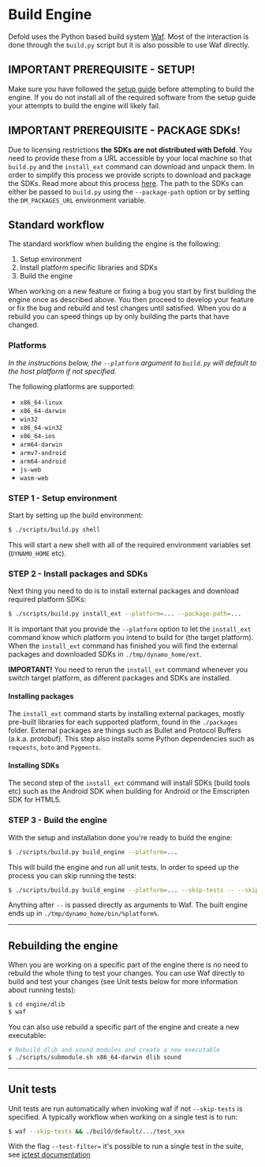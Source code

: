 # Build Engine

Defold uses the Python based build system [Waf](https://waf.io/). Most of the interaction is done through the `build.py` script but it is also possible to use Waf directly.

## IMPORTANT PREREQUISITE - SETUP!

Make sure you have followed the [setup guide](/README_SETUP.md) before attempting to build the engine. If you do not install all of the required software from the setup guide your attempts to build the engine will likely fail.

## IMPORTANT PREREQUISITE - PACKAGE SDKs!
Due to licensing restrictions **the SDKs are not distributed with Defold**. You need to provide these from a URL accessible by your local machine so that `build.py` and the `install_ext` command can download and unpack them. In order to simplify this process we provide scripts to download and package the SDKs. Read more about this process [here](/scripts/package/README.md). The path to the SDKs can either be passed to `build.py` using the `--package-path` option or by setting the `DM_PACKAGES_URL` environment variable.

## Standard workflow

The standard workflow when building the engine is the following:

1. Setup environment
2. Install platform specific libraries and SDKs
3. Build the engine

When working on a new feature or fixing a bug you start by first building the engine once as described above. You then proceed to develop your feature or fix the bug and rebuild and test changes until satisfied. When you do a rebuild you can speed things up by only building the parts that have changed.


### Platforms

*In the instructions below, the `--platform` argument to `build.py` will default to the host platform if not specified.*

The following platforms are supported:

* `x86_64-linux`
* `x86_64-darwin`
* `win32`
* `x86_64-win32`
* `x86_64-ios`
* `arm64-darwin`
* `armv7-android`
* `arm64-android`
* `js-web`
* `wasm-web`

### STEP 1 - Setup environment

Start by setting up the build environment:

```sh
$ ./scripts/build.py shell
```

This will start a new shell with all of the required environment variables set (`DYNAMO_HOME` etc).

### STEP 2 - Install packages and SDKs

Next thing you need to do is to install external packages and download required platform SDKs:

```sh
$ ./scripts/build.py install_ext --platform=... --package-path=...
```

It is important that you provide the `--platform` option to let the `install_ext` command know which platform you intend to build for (the target platform). When the `install_ext` command has finished you will find the external packages and downloaded SDKs in `./tmp/dynamo_home/ext`.

**IMPORTANT!**
You need to rerun the `install_ext` command whenever you switch target platform, as different packages and SDKs are installed.

#### Installing packages
The `install_ext` command starts by installing external packages, mostly pre-built libraries for each supported platform, found in the `./packages` folder. External packages are things such as Bullet and Protocol Buffers (a.k.a. protobuf). This step also installs some Python dependencies such as `requests`, `boto` and `Pygments`.

#### Installing SDKs
The second step of the `install_ext` command will install SDKs (build tools etc) such as the Android SDK when building for Android or the Emscripten SDK for HTML5.

### STEP 3 - Build the engine

With the setup and installation done you're ready to build the engine:

```sh
$ ./scripts/build.py build_engine --platform=...
```

This will build the engine and run all unit tests. In order to speed up the process you can skip running the tests:

```sh
$ ./scripts/build.py build_engine --platform=... --skip-tests -- --skip-build-tests
```

Anything after `--` is passed directly as arguments to Waf. The built engine ends up in `./tmp/dynamo_home/bin/%platform%`.

---

## Rebuilding the engine

When you are working on a specific part of the engine there is no need to rebuild the whole thing to test your changes. You can use Waf directly to build and test your changes (see Unit tests below for more information about running tests):

```sh
$ cd engine/dlib
$ waf
```

You can also use rebuild a specific part of the engine and create a new executable:

```sh
# Rebuild dlib and sound modules and create a new executable
$ ./scripts/submodule.sh x86_64-darwin dlib sound
```

---

## Unit tests

Unit tests are run automatically when invoking waf if not `--skip-tests` is specified. A typically workflow when working on a single test is to run:

```sh
$ waf --skip-tests && ./build/default/.../test_xxx
```

With the flag `--test-filter=` it's possible to run a single test in the suite, see [jctest documentation](https://jcash.github.io/jctest/api/03-runtime/#command-line-options)
